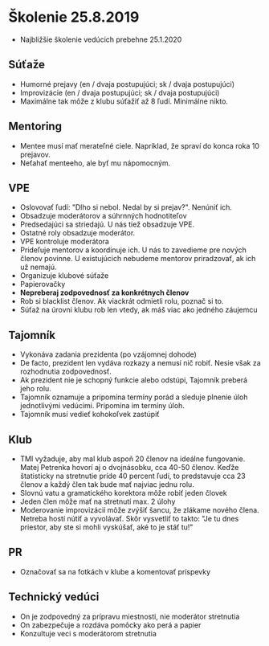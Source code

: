 # Školenie 25.8.2019

- Najbližšie školenie vedúcich prebehne 25.1.2020

## Súťaže
- Humorné prejavy (en / dvaja postupujúci; sk / dvaja postupujúci)
- Improvizácie (en / dvaja postupujúci; sk / dvaja postupujúci)
- Maximálne tak môže z klubu súťažiť až 8 ľudí. Minimálne nikto.

## Mentoring
- Mentee musí mať merateľné ciele. Napríklad, že spraví do konca roka 10 prejavov.
- Neťahať menteeho, ale byť mu nápomocným.

## VPE
- Oslovovať ľudí: "Dlho si nebol. Nedal by si prejav?". Nenúniť ich.
- Obsadzuje moderátorov a súhrnných hodnotiteľov
- Predsedajúci sa striedajú. U nás tiež obsadzuje VPE.
- Ostatné roly obsadzuje moderátor.
- VPE kontroluje moderátora
- Prideľuje mentorov a koordinuje ich. U nás to zavedieme pre nových členov povinne. U existujúcich nebudeme mentorov priradzovať, ak ich už nemajú.
- Organizuje klubové súťaže
- Papierovačky
- **Nepreberaj zodpovednosť za konkrétnych členov**
- Rob si blacklist členov. Ak viackrát odmietli rolu, poznač si to.
- Súťaž na úrovni klubu rob len vtedy, ak máš viac ako jedného záujemcu

## Tajomník
- Vykonáva zadania prezidenta (po vzájomnej dohode)
- De facto, prezident len vydáva rozkazy a nemusí nič robiť. Nesie však za rozhodnutia zodpovednosť.
- Ak prezident nie je schopný funkcie alebo odstúpi, Tajomník preberá jeho rolu.
- Tajomník oznamuje a pripomína termíny porád a sleduje plnenie úloh jednotlivými vedúcimi. Pripomína im termíny úloh.
- Tajomník musí vedieť kohokoľvek zastúpiť

## Klub
- TMI vyžaduje, aby mal klub aspoň 20 členov na ideálne fungovanie. Matej Petrenka hovorí aj o dvojnásobku, cca 40-50 členov. Keďže štatisticky na stretnutie príde 40 percent ľudí, to predstavuje cca 23 členov a každý člen tak bude mať najviac jednu rolu.
- Slovnú vatu a gramatického korektora môže robiť jeden človek
- Jeden člen môže mať na stretnutí max. 2 úlohy
- Moderovanie improvizácií môže zvýšiť šancu, že zlákame nového člena. Netreba hostí nútiť a vyvolávať. Skôr vysvetliť to takto: "Je tu dnes priestor, aby ste si mohli vyskúšať, aké to je stáť tu!"

## PR
- Označovať sa na fotkách v klube a komentovať príspevky

## Technický vedúci
- On je zodpovedný za prípravu miestnosti, nie moderátor stretnutia
- On zabezpečuje a rozdáva pomôcky ako perá a papier
- Konzultuje veci s moderátorom stretnutia